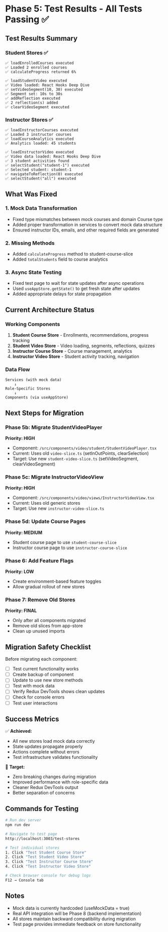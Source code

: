 # Phase 5: Test Results - All Tests Passing ✅

## Test Results Summary

### Student Stores ✅
```
✅ loadEnrolledCourses executed
✅ Loaded 2 enrolled courses
✅ calculateProgress returned 6%

✅ loadStudentVideo executed
✅ Video loaded: React Hooks Deep Dive
✅ setVideoSegment(10, 30) executed
✅ Segment set: 10s to 30s
✅ addReflection executed
✅ 2 reflection(s) added
✅ clearVideoSegment executed
```

### Instructor Stores ✅
```
✅ loadInstructorCourses executed
✅ Loaded 3 instructor courses
✅ loadCourseAnalytics executed
✅ Analytics loaded: 45 students

✅ loadInstructorVideo executed
✅ Video data loaded: React Hooks Deep Dive
✅ 3 student activities found
✅ selectStudent("student-1") executed
✅ Selected student: student-1
✅ navigateToReflection(0) executed
✅ selectStudent("all") executed
```

## What Was Fixed

### 1. Mock Data Transformation
- Fixed type mismatches between mock courses and domain Course type
- Added proper transformation in services to convert mock data structure
- Ensured instructor IDs, emails, and other required fields are generated

### 2. Missing Methods
- Added `calculateProgress` method to student-course-slice
- Added `totalStudents` field to course analytics

### 3. Async State Testing
- Fixed test page to wait for state updates after async operations
- Used `useAppStore.getState()` to get fresh state after updates
- Added appropriate delays for state propagation

## Current Architecture Status

### Working Components
1. **Student Course Store** - Enrollments, recommendations, progress tracking
2. **Student Video Store** - Video loading, segments, reflections, quizzes
3. **Instructor Course Store** - Course management, analytics
4. **Instructor Video Store** - Student activity tracking, navigation

### Data Flow
```
Services (with mock data) 
    ↓
Role-Specific Stores
    ↓
Components (via useAppStore)
```

## Next Steps for Migration

### Phase 5b: Migrate StudentVideoPlayer
**Priority: HIGH**
- Component: `/src/components/video/student/StudentVideoPlayer.tsx`
- Current: Uses old `video-slice.ts` (setInOutPoints, clearSelection)
- Target: Use new `student-video-slice.ts` (setVideoSegment, clearVideoSegment)

### Phase 5c: Migrate InstructorVideoView  
**Priority: HIGH**
- Component: `/src/components/video/views/InstructorVideoView.tsx`
- Current: Uses old generic stores
- Target: Use new `instructor-video-slice.ts`

### Phase 5d: Update Course Pages
**Priority: MEDIUM**
- Student course page to use `student-course-slice`
- Instructor course page to use `instructor-course-slice`

### Phase 6: Add Feature Flags
**Priority: LOW**
- Create environment-based feature toggles
- Allow gradual rollout of new stores

### Phase 7: Remove Old Stores
**Priority: FINAL**
- Only after all components migrated
- Remove old slices from app-store
- Clean up unused imports

## Migration Safety Checklist

Before migrating each component:
- [ ] Test current functionality works
- [ ] Create backup of component
- [ ] Update to use new store methods
- [ ] Test with mock data
- [ ] Verify Redux DevTools shows clean updates
- [ ] Check for console errors
- [ ] Test user interactions

## Success Metrics

✅ **Achieved:**
- All new stores load mock data correctly
- State updates propagate properly
- Actions complete without errors
- Test infrastructure validates functionality

🎯 **Target:**
- Zero breaking changes during migration
- Improved performance with role-specific data
- Cleaner Redux DevTools output
- Better separation of concerns

## Commands for Testing

```bash
# Run dev server
npm run dev

# Navigate to test page
http://localhost:3003/test-stores

# Test individual stores
1. Click "Test Student Course Store"
2. Click "Test Student Video Store"  
3. Click "Test Instructor Course Store"
4. Click "Test Instructor Video Store"

# Check browser console for debug logs
F12 → Console tab
```

## Notes

- Mock data is currently hardcoded (useMockData = true)
- Real API integration will be Phase 8 (backend implementation)
- All stores maintain backward compatibility during migration
- Test page provides immediate feedback on store functionality